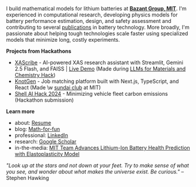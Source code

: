 I build mathematical models for lithium batteries at **[Bazant Group, MIT](https://bazantgroup.mit.edu/shakul-pathak/)**. I'm experienced in computational research, developing physics models for battery performance estimation, design, and safety assessment and contributing to several [publications](https://scholar.google.com/citations?user=6gel9QYAAAAJ&hl=en) in battery technology. More broadly, I'm passionate about helping tough technologies scale faster using specialized models that minimize long, costly experiments.

**Projects from Hackathons**
* [XAScribe](https://github.com/Oscuro-Phoenix/xascribe) - AI-powered XAS research assistant with Streamlit, Gemini 2.5 Flash, and FAISS | [Live Demo](https://xascribe-mqr9ykb3xgrabj4msihmvx.streamlit.app/) (Made during [LLMs for Materials and Chemistry Hack](https://llmhackathon.github.io/))
* [KnotGen](https://github.com/Oscuro-Phoenix/knotgen) - Job matching platform built with Next.js, TypeScript, and React (Made \w [sundai club](https://www.sundai.club/) at MIT)
* [Shell AI Hack 2024](https://github.com/Oscuro-Phoenix/shellaihack2024) - Minimizing vehicle fleet carbon emissions (Hackathon submission)

**Learn more** 
* about: [Resume](https://drive.google.com/file/d/13bupMmTaDIvAPtdmPKgC9OjsrbttAIeI/view?usp=drive_link) 
* blog: [Math-for-fun](https://oscuro-phoenix.github.io/math-for-fun/) 
* professional: [LinkedIn](https://linkedin.com/in/shakul-pathak) 
* research: [Google Scholar](https://scholar.google.com/citations?hl=en&user=6gel9QYAAAAJ&view_op=list_works&sortby=pubdate)
* in-the-media: [MIT Team Advances Lithium-Ion Battery Health Prediction with Elastoplasticity Model](https://quantumzeitgeist.com/mit-team-advances-lithium-ion-battery-health-prediction-with-elastoplasticity-model/)
 
*"Look up at the stars and not down at your feet. Try to make sense of what you see, and wonder about what makes the universe exist. Be curious."* – Stephen Hawking



